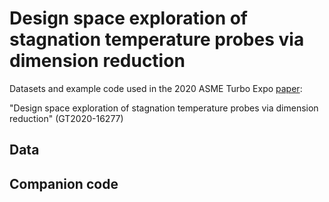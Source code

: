 # Design space exploration of stagnation temperature probes via dimension reduction

Datasets and example code used in the 2020 ASME Turbo Expo [paper](https://www.researchgate.net/publication/344362850_Design_Space_Exploration_of_Stagnation_Temperature_Probes_via_Dimension_Reduction):

"Design space exploration of stagnation temperature probes via dimension reduction" (GT2020-16277)

## Data

## Companion code
